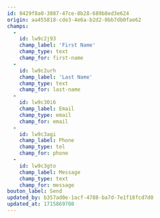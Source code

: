 ```yaml
---
id: 0429f8a0-3087-47ce-8b28-689b8ed3e624
origin: aa455818-cde3-4e6a-b2d2-0bb7db0fae62
champs:
  -
    id: lw9c2j93
    champ_label: 'First Name'
    champ_type: text
    champ_for: first-name
  -
    id: lw9c2urh
    champ_label: 'Last Name'
    champ_type: text
    champ_for: last-name
  -
    id: lw9c30i6
    champ_label: Email
    champ_type: email
    champ_for: email
  -
    id: lw9c3agi
    champ_label: Phone
    champ_type: tel
    champ_for: phone
  -
    id: lw9c3gto
    champ_label: Message
    champ_type: text
    champ_for: message
bouton_label: Send
updated_by: b357ad0e-1acf-4788-ba7d-7e1f18fcd7d0
updated_at: 1715869708
---
```

